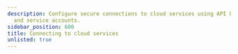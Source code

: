```yaml
---
description: Configure secure connections to cloud services using API keys, OAuth,
  and service accounts.
sidebar_position: 600
title: Connecting to cloud services
unlisted: true
---
```

